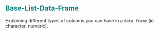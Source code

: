 ## <span style="color: teal;">Base-List-Data-Frame</span>

Explaining different types of columns you can have in a `data frame` (ie character, numeric).

